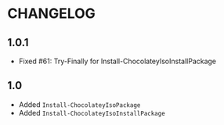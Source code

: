 # CHANGELOG

## 1.0.1

- Fixed #61: Try-Finally for Install-ChocolateyIsoInstallPackage

## 1.0

- Added `Install-ChocolateyIsoPackage`
- Added `Install-ChocolateyIsoInstallPackage`
